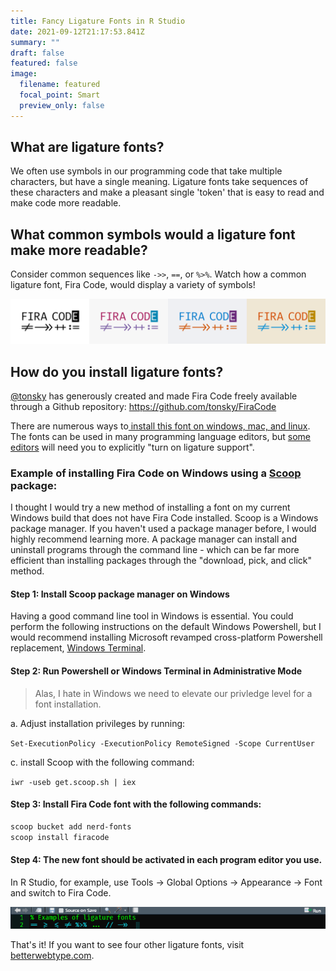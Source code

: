 ```yaml
---
title: Fancy Ligature Fonts in R Studio
date: 2021-09-12T21:17:53.841Z
summary: ""
draft: false
featured: false
image:
  filename: featured
  focal_point: Smart
  preview_only: false
---
```

## **What are ligature fonts?**

We often use symbols in our programming code that take multiple characters, but have a single meaning. Ligature fonts take sequences of these characters and make a pleasant single 'token' that is easy to read and make code more readable.

## **What common symbols would a ligature font make more readable?**

Consider common sequences like `->>`, `==`, or `%>%`. Watch how a common ligature font, Fira Code, would display a variety of symbols!

![](asset-2firacode.svg)

## How do you install ligature fonts?

[@tonsky](https://github.com/tonsky) has generously created and made Fira Code freely available through a Github repository: <https://github.com/tonsky/FiraCode>

There are numerous ways to[ install this font on windows, mac, and linux](https://github.com/tonsky/FiraCode/wiki/Installing). The fonts can be used in many programming language editors, but [some editors](https://github.com/tonsky/FiraCode/wiki) will need you to explicitly "turn on ligature support".

### Example of installing Fira Code on Windows using a [Scoop](https://github.com/lukesampson/scoop) package:

I thought I would try a new method of installing a font on my current Windows build that does not have Fira Code installed. Scoop is a Windows package manager. If you haven't used a package manager before, I would highly recommend learning more. A package manager can install and uninstall programs through the command line - which can be far more efficient than installing packages through the "download, pick, and click" method. 

#### Step 1: Install Scoop package manager on Windows

Having a good command line tool in Windows is essential. You could perform the following instructions on the default Windows Powershell, but I would recommend installing Microsoft revamped cross-platform Powershell replacement, [Windows Terminal](https://aka.ms/pscore6). 

#### Step 2: Run Powershell or Windows Terminal in Administrative Mode

> Alas, I hate in Windows we need to elevate our privledge level for a font installation.

a. Adjust installation privileges by running:

`Set-ExecutionPolicy -ExecutionPolicy RemoteSigned -Scope CurrentUser`

c. install Scoop with the following command:

`iwr -useb get.scoop.sh | iex`

#### Step 3: Install Fira Code font with the following commands:

```powershell
scoop bucket add nerd-fonts
scoop install firacode
```

#### Step 4: The new font should be activated in each program editor you use.

In R Studio, for example, use Tools -> Global Options -> Appearance -> Font and switch to Fira Code.

![Example of ligature font](2021-09-12_18-00-40.png "Example of ligature font")

That's it! If you want to see four other ligature fonts, visit[ betterwebtype.com](https://betterwebtype.com/articles/2020/02/13/5-monospaced-fonts-with-cool-coding-ligatures/).